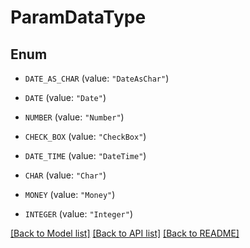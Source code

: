 # ParamDataType

## Enum


* `DATE_AS_CHAR` (value: `"DateAsChar"`)

* `DATE` (value: `"Date"`)

* `NUMBER` (value: `"Number"`)

* `CHECK_BOX` (value: `"CheckBox"`)

* `DATE_TIME` (value: `"DateTime"`)

* `CHAR` (value: `"Char"`)

* `MONEY` (value: `"Money"`)

* `INTEGER` (value: `"Integer"`)


[[Back to Model list]](../README.md#documentation-for-models) [[Back to API list]](../README.md#documentation-for-api-endpoints) [[Back to README]](../README.md)


